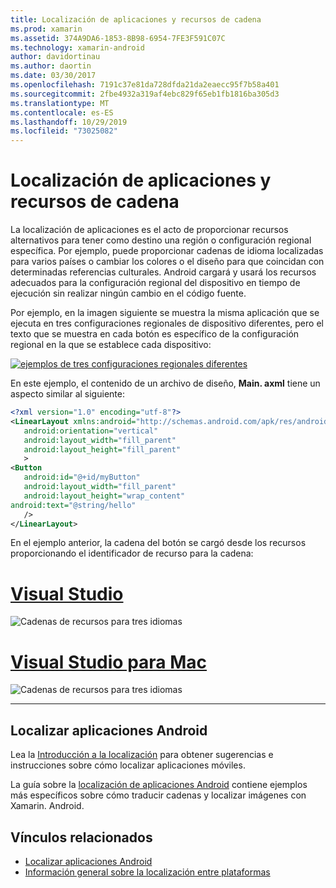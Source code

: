 ```yaml
---
title: Localización de aplicaciones y recursos de cadena
ms.prod: xamarin
ms.assetid: 374A9DA6-1853-8B98-6954-7FE3F591C07C
ms.technology: xamarin-android
author: davidortinau
ms.author: daortin
ms.date: 03/30/2017
ms.openlocfilehash: 7191c37e81da728dfda21da2eaecc95f7b58a401
ms.sourcegitcommit: 2fbe4932a319af4ebc829f65eb1fb1816ba305d3
ms.translationtype: MT
ms.contentlocale: es-ES
ms.lasthandoff: 10/29/2019
ms.locfileid: "73025082"
---
```

# <a name="application-localization-and-string-resources"></a>Localización de aplicaciones y recursos de cadena

La localización de aplicaciones es el acto de proporcionar recursos alternativos para tener como destino una región o configuración regional específica. Por ejemplo, puede proporcionar cadenas de idioma localizadas para varios países o cambiar los colores o el diseño para que coincidan con determinadas referencias culturales. Android cargará y usará los recursos adecuados para la configuración regional del dispositivo en tiempo de ejecución sin realizar ningún cambio en el código fuente.

Por ejemplo, en la imagen siguiente se muestra la misma aplicación que se ejecuta en tres configuraciones regionales de dispositivo diferentes, pero el texto que se muestra en cada botón es específico de la configuración regional en la que se establece cada dispositivo:

[![ejemplos de tres configuraciones regionales diferentes](application-localization-images/01-click-me-sml.png)](application-localization-images/01-click-me.png#lightbox)

En este ejemplo, el contenido de un archivo de diseño, **Main. axml** tiene un aspecto similar al siguiente:

```xml
<?xml version="1.0" encoding="utf-8"?>
<LinearLayout xmlns:android="http://schemas.android.com/apk/res/android"
   android:orientation="vertical"
   android:layout_width="fill_parent"
   android:layout_height="fill_parent"
   >
<Button  
   android:id="@+id/myButton"
   android:layout_width="fill_parent"
   android:layout_height="wrap_content"
android:text="@string/hello"
   />
</LinearLayout>
```

En el ejemplo anterior, la cadena del botón se cargó desde los recursos proporcionando el identificador de recurso para la cadena:

# <a name="visual-studiotabwindows"></a>[Visual Studio](#tab/windows)

![Cadenas de recursos para tres idiomas](application-localization-images/02-resource-strings-vs.png)

# <a name="visual-studio-for-mactabmacos"></a>[Visual Studio para Mac](#tab/macos)

![Cadenas de recursos para tres idiomas](application-localization-images/02-resource-strings-xs.png)

-----

## <a name="localizing-android-apps"></a>Localizar aplicaciones Android

Lea la [Introducción a la localización](~/cross-platform/app-fundamentals/localization.md) para obtener sugerencias e instrucciones sobre cómo localizar aplicaciones móviles.

La guía sobre la [localización de aplicaciones Android](~/android/app-fundamentals/localization.md) contiene ejemplos más específicos sobre cómo traducir cadenas y localizar imágenes con Xamarin. Android.

## <a name="related-links"></a>Vínculos relacionados

- [Localizar aplicaciones Android](~/android/app-fundamentals/localization.md)
- [Información general sobre la localización entre plataformas](~/cross-platform/app-fundamentals/localization.md)
